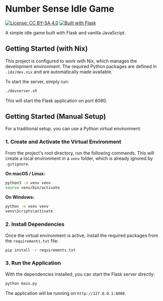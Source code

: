 # Number Sense Idle Game

[![License: CC BY-SA 4.0](https://img.shields.io/badge/License-CC_BY--SA_4.0-lightgrey.svg)](https://creativecommons.org/licenses/by-sa/4.0/)
[![Built with Flask](https://img.shields.io/badge/Built%20with-Flask-000000.svg?&logo=flask&logoColor=white)](https://flask.palletsprojects.com/)

A simple idle game built with Flask and vanilla JavaScript.

## Getting Started (with Nix)

This project is configured to work with Nix, which manages the development environment. The required Python packages are defined in `.idx/dev.nix` and are automatically made available.

To start the server, simply run:

```bash
./devserver.sh
```

This will start the Flask application on port 8080.

## Getting Started (Manual Setup)

For a traditional setup, you can use a Python virtual environment.

### 1. Create and Activate the Virtual Environment

From the project's root directory, run the following commands. This will create a local environment in a `venv` folder, which is already ignored by `.gitignore`.

**On macOS / Linux:**

```bash
python3 -m venv venv
source venv/bin/activate
```

**On Windows:**

```bash
python -m venv venv
venv\Scripts\activate
```

### 2. Install Dependencies

Once the virtual environment is active, install the required packages from the `requirements.txt` file:

```bash
pip install -r requirements.txt
```

### 3. Run the Application

With the dependencies installed, you can start the Flask server directly:

```bash
python main.py
```

The application will be running on `http://127.0.0.1:8080`.
